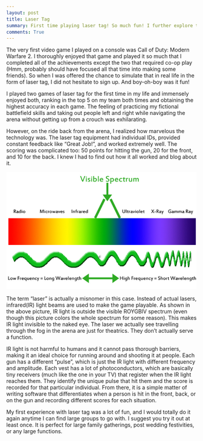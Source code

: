 ```yaml
---
layout: post
title: Laser Tag
summary: First time playing laser tag! So much fun! I further explore the technology that makes such type of entertainment possible.
comments: True
---
```


The very first video game I played on a console was Call of Duty: Modern Warfare 2. I thoroughly enjoyed that game and played it so much that I completed all of the achievements except the two that required co-op play (Hmm, probably should have focused all that time into making some friends). So when I was offered the chance to simulate that in real life in the form of laser tag, I did not hesitate to sign up. And boy-oh-boy was it fun!

I played two games of laser tag for the first time in my life and immensely enjoyed both, ranking in the top 5 on my team both times and obtaining the highest accuracy in each game. The feeling of practicing my fictional battlefield skills and taking out people left and right while navigating the arena without getting up from a crouch was exhilarating.

However, on the ride back from the arena, I realized how marvelous the technology was. The laser tag equipment had individual IDs, provided constant feedback like “Great Job!”, and worked extremely well. The scoring was complicated too: 50 points for hitting the gun, 20 for the front, and 10 for the back. I knew I had to find out how it all worked and blog about it.

![Visible Spectrum](/assets/spectrum.jpg)

The term “laser” is actually a misnomer in this case. Instead of actual lasers, infrared(IR) light beams are used to make the game playable. As shown in the above picture, IR light is outside the visible ROYGBIV spectrum (even though this picture colors the whole spectrum for some reason). This makes IR light invisible to the naked eye. The laser we actually see travelling through the fog in the arena are just for theatrics. They don’t actually serve a function.

IR light is not harmful to humans and it cannot pass thorough barriers, making it an ideal choice for running around and shooting it at people. Each gun has a different “pulse”, which is just the IR light with different frequency and amplitude. Each vest has a lot of photoconductors, which are basically tiny receivers (much like the one in your TV) that register when the IR light reaches them. They identify the unique pulse that hit them and the score is recorded for that particular individual. From there, it is a simple matter of writing software that differentiates when a person is hit in the front, back, or on the gun and recording different scores for each situation.

My first experience with laser tag was a lot of fun, and I would totally do it again anytime I can find large groups to go with. I suggest you try it out at least once. It is perfect for large family gatherings, post wedding festivities, or any large functions.

